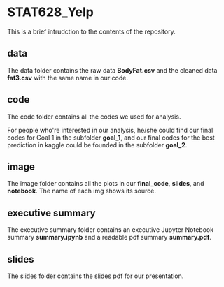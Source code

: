 # STAT628_Yelp

This is a brief intrudction to the contents of the repository.

## data

The data folder contains the raw data **BodyFat.csv** and the cleaned data **fat3.csv** with the same name in our code.

## code

The code folder contains all the codes we used for analysis.

For people who're interested in our analysis, he/she could find our final codes for Goal 1 in the subfolder **goal_1**, and our final codes for the best prediction in kaggle could be founded in the subfolder **goal_2**. 

## image

The image folder contains all the plots in our **final_code**, **slides**, and **notebook**. The name of each img shows its source. 

## executive summary

The executive summary folder contains an executive Jupyter Notebook summary **summary.ipynb** and a readable pdf summary **summary.pdf**.

## slides

The slides folder contains the slides pdf for our presentation.
